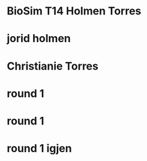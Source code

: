 # BioSim T14 Holmen Torres

# jorid holmen

# Christianie Torres

# round 1










# round 1 
# round 1 igjen 
